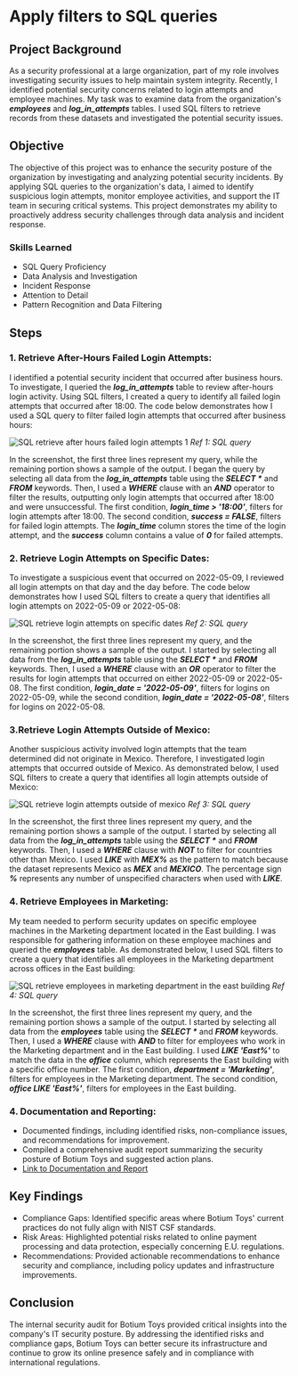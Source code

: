 # Apply filters to SQL queries

## Project Background

As a security professional at a large organization, part of my role involves investigating security issues to help maintain system integrity. Recently, I identified potential security concerns related to login attempts and employee machines. My task was to examine data from the organization's **_employees_** and **_log_in_attempts_** tables. I used SQL filters to retrieve records from these datasets and investigated the potential security issues.

## Objective

The objective of this project was to enhance the security posture of the organization by investigating and analyzing potential security incidents. By applying SQL queries to the organization's data, I aimed to identify suspicious login attempts, monitor employee activities, and support the IT team in securing critical systems. This project demonstrates my ability to proactively address security challenges through data analysis and incident response.

### Skills Learned

- SQL Query Proficiency
- Data Analysis and Investigation
- Incident Response
- Attention to Detail
- Pattern Recognition and Data Filtering

## Steps
### 1. Retrieve After-Hours Failed Login Attempts:
I identified a potential security incident that occurred after business hours. To investigate, I queried the **_log_in_attempts_** table to review after-hours login activity. Using SQL filters, I created a query to identify all failed login attempts that occurred after 18:00.
The code below demonstrates how I used a SQL query to filter failed login attempts that occurred after business hours:

![SQL retrieve after hours failed login attempts 1](https://github.com/user-attachments/assets/e0b88253-06f8-4a08-9f4d-681c4ab31102)
*Ref 1: SQL query*

In the screenshot, the first three lines represent my query, while the remaining portion shows a sample of the output. I began the query by selecting all data from the **_log_in_attempts_** table using the **_SELECT *_** and **_FROM_** keywords. Then, I used a **_WHERE_** clause with an **_AND_** operator to filter the results, outputting only login attempts that occurred after 18:00 and were unsuccessful. The first condition, **_login_time > '18:00'_**, filters for login attempts after 18:00. The second condition, **_success = FALSE_**, filters for failed login attempts. The **_login_time_** column stores the time of the login attempt, and the **_success_** column contains a value of **_0_** for failed attempts.

### 2. Retrieve Login Attempts on Specific Dates:
To investigate a suspicious event that occurred on 2022-05-09, I reviewed all login attempts on that day and the day before.
The code below demonstrates how I used SQL filters to create a query that identifies all login attempts on 2022-05-09 or 2022-05-08:

![SQL retrieve login attempts on specific dates](https://github.com/user-attachments/assets/e7a4cc68-4eff-4d42-9e26-c4ef696e4ebd)
*Ref 2: SQL query*

In the screenshot, the first three lines represent my query, and the remaining portion shows a sample of the output. I started by selecting all data from the **_log_in_attempts_** table using the **_SELECT *_** and **_FROM_** keywords. Then, I used a **_WHERE_** clause with an **_OR_** operator to filter the results for login attempts that occurred on either 2022-05-09 or 2022-05-08. The first condition, **_login_date = '2022-05-09'_**, filters for logins on 2022-05-09, while the second condition, **_login_date = '2022-05-08'_**, filters for logins on 2022-05-08.

### 3.Retrieve Login Attempts Outside of Mexico:
Another suspicious activity involved login attempts that the team determined did not originate in Mexico. Therefore, I investigated login attempts that occurred outside of Mexico.
As demonstrated below, I used SQL filters to create a query that identifies all login attempts outside of Mexico:

![SQL retrieve login attempts outside of mexico](https://github.com/user-attachments/assets/0bfd8e6d-824c-4ef2-884e-04179f6b135e)
*Ref 3: SQL query*

In the screenshot, the first three lines represent my query, and the remaining portion shows a sample of the output. I started by selecting all data from the **_log_in_attempts_** table using the **_SELECT *_** and **_FROM_** keywords. Then, I used a **_WHERE_** clause with **_NOT_** to filter for countries other than Mexico. I used **_LIKE_** with **_MEX%_** as the pattern to match because the dataset represents Mexico as **_MEX_** and **_MEXICO_**. The percentage sign **_%_** represents any number of unspecified characters when used with **_LIKE_**. 

### 4. Retrieve Employees in Marketing:
My team needed to perform security updates on specific employee machines in the Marketing department located in the East building. I was responsible for gathering information on these employee machines and queried the **_employees_** table.
As demonstrated below, I used SQL filters to create a query that identifies all employees in the Marketing department across offices in the East building:

![SQL retrieve employees in marketing department in the east building](https://github.com/user-attachments/assets/f0fdf982-fce0-46f4-85bd-57def401daff)
*Ref 4: SQL query*

In the screenshot, the first three lines represent my query, and the remaining portion shows a sample of the output. I started by selecting all data from the **_employees_** table using the **_SELECT *_** and **_FROM_** keywords. Then, I used a **_WHERE_** clause with **_AND_** to filter for employees who work in the Marketing department and in the East building. I used **_LIKE 'East%'_** to match the data in the **_office_** column, which represents the East building with a specific office number. The first condition, **_department = 'Marketing'_**, filters for employees in the Marketing department. The second condition, **_office LIKE 'East%'_**, filters for employees in the East building.

### 4. Documentation and Reporting:
- Documented findings, including identified risks, non-compliance issues, and recommendations for improvement.
- Compiled a comprehensive audit report summarizing the security posture of Botium Toys and suggested action plans.
- <a href="https://docs.google.com/document/d/1sWV1ljQTq3_BKBpe-YC6jaQZ1XnHwSganezDMraa_pM/edit?usp=sharing">Link to Documentation and Report</a>


## Key Findings

- Compliance Gaps: Identified specific areas where Botium Toys' current practices do not fully align with NIST CSF standards.
- Risk Areas: Highlighted potential risks related to online payment processing and data protection, especially concerning E.U. regulations.
- Recommendations: Provided actionable recommendations to enhance security and compliance, including policy updates and infrastructure improvements.

## Conclusion

The internal security audit for Botium Toys provided critical insights into the company's IT security posture. By addressing the identified risks and compliance gaps, Botium Toys can better secure its infrastructure and continue to grow its online presence safely and in compliance with international regulations.

